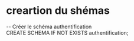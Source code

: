 # creartion du shémas

-- Créer le schéma authentification<br>
CREATE SCHEMA IF NOT EXISTS authentification;